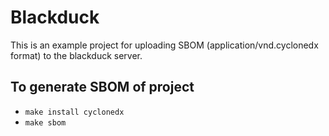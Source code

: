 # Blackduck

This is an example project for uploading SBOM (application/vnd.cyclonedx format) to the blackduck server.


## To generate SBOM of project
- ``make install cyclonedx``
- ``make sbom``
